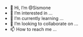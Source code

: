 - 👋 Hi, I’m @Sismone
- 👀 I’m interested in ...
- 🌱 I’m currently learning ...
- 💞️ I’m looking to collaborate on ...
- 📫 How to reach me ...

<!---
Sismone/Sismone is a ✨ special ✨ repository because its `README.md` (this file) appears on your GitHub profile.
You can click the Preview link to take a look at your changes.
--->
